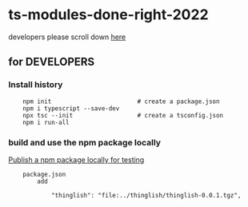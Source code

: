 # ts-modules-done-right-2022


developers please scroll down [here](#for-developers)

## for DEVELOPERS

### Install history

```
    npm init                        # create a package.json
    npm i typescript --save-dev
    npx tsc --init                  # create a tsconfig.json
    npm i run-all
```

### build and use the npm package locally

[Publish a npm package locally for testing](https://medium.com/@debshish.pal/publish-a-npm-package-locally-for-testing-9a00015eb9fd)
```
    package.json
        add

            "thinglish": "file:../thinglish/thinglish-0.0.1.tgz",
```